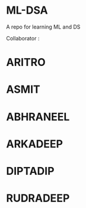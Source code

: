 # ML-DSA
A repo for learning ML and DS

Collaborator :

# ARITRO
# ASMIT
# ABHRANEEL
# ARKADEEP
# DIPTADIP
# RUDRADEEP
